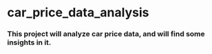 # car_price_data_analysis

### This project will analyze car price data, and will find some insights in it.
